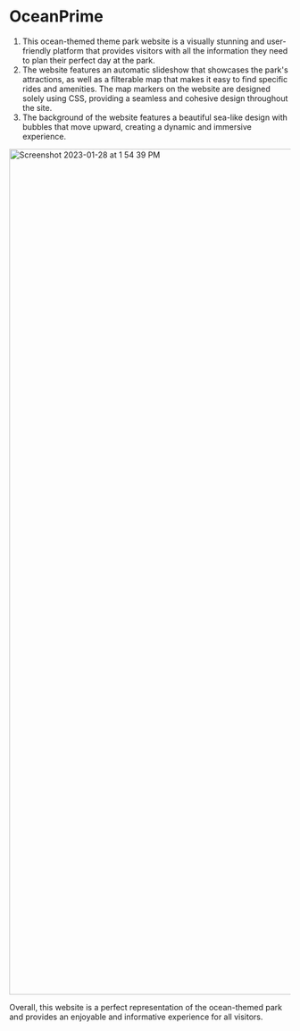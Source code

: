 # OceanPrime

1. This ocean-themed theme park website is a visually stunning and user-friendly platform that provides visitors with all the information they need to plan their perfect day at the park. 
2. The website features an automatic slideshow that showcases the park's attractions, as well as a filterable map that makes it easy to find specific rides and amenities. The map markers on the website are designed solely using CSS, providing a seamless and cohesive design throughout the site.
3. The background of the website features a beautiful sea-like design with bubbles that move upward, creating a dynamic and immersive experience.  

<img width="1512" alt="Screenshot 2023-01-28 at 1 54 39 PM" src="https://user-images.githubusercontent.com/91372700/215255594-aa9a9b40-3274-4d12-b6ef-aa251910b5a1.png">

Overall, this website is a perfect representation of the ocean-themed park and provides an enjoyable and informative experience for all visitors.
